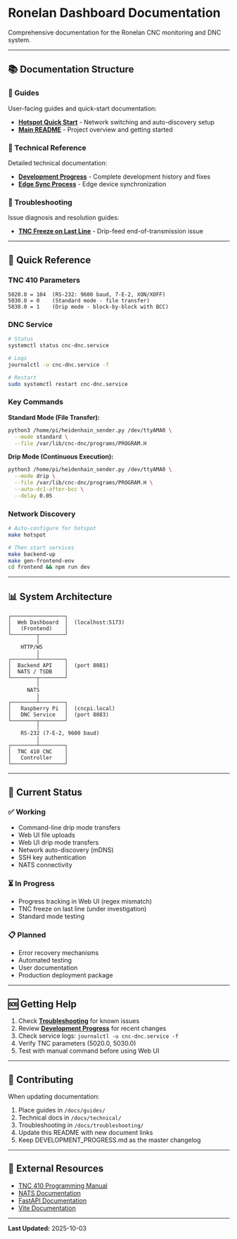 # Ronelan Dashboard Documentation

Comprehensive documentation for the Ronelan CNC monitoring and DNC system.

---

## 📚 Documentation Structure

### 📖 Guides
User-facing guides and quick-start documentation:
- **[Hotspot Quick Start](../HOTSPOT-QUICK-START.md)** - Network switching and auto-discovery setup
- **[Main README](../README.md)** - Project overview and getting started

### 🔧 Technical Reference
Detailed technical documentation:
- **[Development Progress](../DEVELOPMENT_PROGRESS.md)** - Complete development history and fixes
- **[Edge Sync Process](../EDGE_SYNC_PROCESS.md)** - Edge device synchronization

### 🐛 Troubleshooting
Issue diagnosis and resolution guides:
- **[TNC Freeze on Last Line](./troubleshooting/TNC-FREEZE-ON-LAST-LINE.md)** - Drip-feed end-of-transmission issue

---

## 🚀 Quick Reference

### TNC 410 Parameters
```
5020.0 = 104  (RS-232: 9600 baud, 7-E-2, XON/XOFF)
5030.0 = 0    (Standard mode - file transfer)
5030.0 = 1    (Drip mode - block-by-block with BCC)
```

### DNC Service
```bash
# Status
systemctl status cnc-dnc.service

# Logs
journalctl -u cnc-dnc.service -f

# Restart
sudo systemctl restart cnc-dnc.service
```

### Key Commands

**Standard Mode (File Transfer):**
```bash
python3 /home/pi/heidenhain_sender.py /dev/ttyAMA0 \
  --mode standard \
  --file /var/lib/cnc-dnc/programs/PROGRAM.H
```

**Drip Mode (Continuous Execution):**
```bash
python3 /home/pi/heidenhain_sender.py /dev/ttyAMA0 \
  --mode drip \
  --file /var/lib/cnc-dnc/programs/PROGRAM.H \
  --auto-dc1-after-bcc \
  --delay 0.05
```

### Network Discovery
```bash
# Auto-configure for hotspot
make hotspot

# Then start services
make backend-up
make gen-frontend-env
cd frontend && npm run dev
```

---

## 📊 System Architecture

```
┌─────────────────┐
│  Web Dashboard  │  (localhost:5173)
│   (Frontend)    │
└────────┬────────┘
         │
    HTTP/WS
         │
┌────────┴────────┐
│  Backend API    │  (port 8081)
│  NATS / TSDB    │
└────────┬────────┘
         │
      NATS
         │
┌────────┴────────┐
│   Raspberry Pi  │  (cncpi.local)
│   DNC Service   │  (port 8083)
└────────┬────────┘
         │
    RS-232 (7-E-2, 9600 baud)
         │
┌────────┴────────┐
│  TNC 410 CNC    │
│   Controller    │
└─────────────────┘
```

---

## 🔄 Current Status

### ✅ Working
- Command-line drip mode transfers
- Web UI file uploads
- Web UI drip mode transfers
- Network auto-discovery (mDNS)
- SSH key authentication
- NATS connectivity

### ⏳ In Progress
- Progress tracking in Web UI (regex mismatch)
- TNC freeze on last line (under investigation)
- Standard mode testing

### 📋 Planned
- Error recovery mechanisms
- Automated testing
- User documentation
- Production deployment package

---

## 🆘 Getting Help

1. Check **[Troubleshooting](./troubleshooting/)** for known issues
2. Review **[Development Progress](../DEVELOPMENT_PROGRESS.md)** for recent changes
3. Check service logs: `journalctl -u cnc-dnc.service -f`
4. Verify TNC parameters (5020.0, 5030.0)
5. Test with manual command before using Web UI

---

## 📝 Contributing

When updating documentation:
1. Place guides in `/docs/guides/`
2. Technical docs in `/docs/technical/`
3. Troubleshooting in `/docs/troubleshooting/`
4. Update this README with new document links
5. Keep DEVELOPMENT_PROGRESS.md as the master changelog

---

## 🔗 External Resources

- [TNC 410 Programming Manual](https://www.heidenhain.com/)
- [NATS Documentation](https://docs.nats.io/)
- [FastAPI Documentation](https://fastapi.tiangolo.com/)
- [Vite Documentation](https://vitejs.dev/)

---

**Last Updated:** 2025-10-03
